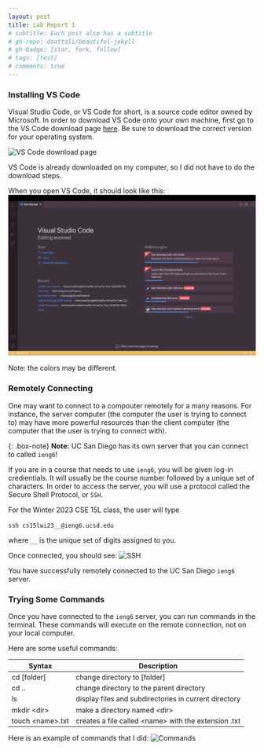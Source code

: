 ```yaml
---
layout: post
title: Lab Report 1
# subtitle: Each post also has a subtitle
# gh-repo: daattali/beautiful-jekyll
# gh-badge: [star, fork, follow]
# tags: [test]
# comments: true
---
```


<h3>Installing VS Code</h3>

Visual Studio Code, or VS Code for short, is a source code editor owned by Microsoft. In order to download VS Code onto your own machine, first go to the VS Code download page [here](https://code.visualstudio.com/Download). Be sure to download the correct version for your operating system.

![VS Code download page](https://github.dev/brentonmdunn/15L-test/blob/master/assets/img/DownloadPage.png)

VS Code is already downloaded on my computer, so I did not have to do the download steps.

When you open VS Code, it should look like this: ![VS Code splash screen](../assets/img/VSCode-splash-screen.png)

Note: the colors may be different.

<h3>Remotely Connecting</h3>
One may want to connect to a compouter remotely for a many reasons. For instance, the server computer (the computer the user is trying to connect to) may have more powerful resources than the client computer (the computer that the user is trying to connect with). 

{: .box-note}
**Note:** UC San Diego has its own server that you can connect to called `ieng6`! 

If you are in a course that needs to use `ieng6`, you will be given log-in credientials. It will usually be the course number followed by a unique set of characters. In order to access the server, you will use a protocol called the Secure Shell Protocol, or `SSH`.

For the Winter 2023 CSE 15L class, the user will type 

```ssh cs15lwi23__@ieng6.ucsd.edu```

where `__` is the unique set of digits assigned to you.

Once connected, you should see: ![SSH](https://github.dev/brentonmdunn/15L-test/blob/master/assets/img/DownloadPage.png)

You have successfully remotely connected to the UC San Diego `ieng6` server.

<h3>Trying Some Commands</h3>

Once you have connected to the `ieng6` server, you can run commands in the terminal. These commands will execute on the remote connection, not on your local computer.

Here are some useful commands:


| Syntax      | Description |
| ----------- | ----------- |
| cd [folder]      | change directory to [folder]      |
| cd ..     | change directory to the parent directory      |
| ls   | display files and subdirectories in current directory        |
| mkdir <dir\>     | make a directory named <dir\>       |
| touch <name\>.txt   | creates a file called <name\> with the extension .txt      |

Here is an example of commands that I did:
![Commands](https://github.dev/brentonmdunn/15L-test/blob/master/assets/img/DownloadPage.png)

